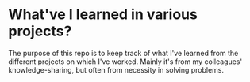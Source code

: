 # What've I learned in various projects?

The purpose of this repo is to keep track of what I've learned from the different projects on which I've worked. Mainly it's from my colleagues' knowledge-sharing, but often from necessity in solving problems.
